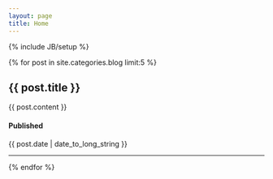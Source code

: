 ```yaml
---
layout: page
title: Home
---
```

{% include JB/setup %}

<div class="post">
  {% for post in site.categories.blog limit:5 %}
	<div class="span8">
		<h2>{{ post.title }}</h2>
	    {{ post.content }}
	    <h4>Published</h4>
			<div class="date">
				<span>{{ post.date | date_to_long_string }}</span>
			</div>
	    <hr>
	</div>
  {% endfor %}
</div>
